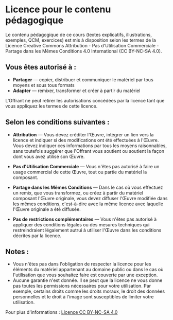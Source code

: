 # Licence pour le contenu pédagogique

Le contenu pédagogique de ce cours (textes explicatifs, illustrations, exemples, QCM, exercices) est mis à disposition selon les termes de la Licence Creative Commons Attribution - Pas d'Utilisation Commerciale - Partage dans les Mêmes Conditions 4.0 International (CC BY-NC-SA 4.0).

## Vous êtes autorisé à :

- **Partager** — copier, distribuer et communiquer le matériel par tous moyens et sous tous formats
- **Adapter** — remixer, transformer et créer à partir du matériel

L'Offrant ne peut retirer les autorisations concédées par la licence tant que vous appliquez les termes de cette licence.

## Selon les conditions suivantes :

- **Attribution** — Vous devez créditer l'Œuvre, intégrer un lien vers la licence et indiquer si des modifications ont été effectuées à l'Œuvre. Vous devez indiquer ces informations par tous les moyens raisonnables, sans toutefois suggérer que l'Offrant vous soutient ou soutient la façon dont vous avez utilisé son Œuvre.

- **Pas d'Utilisation Commerciale** — Vous n'êtes pas autorisé à faire un usage commercial de cette Œuvre, tout ou partie du matériel la composant.

- **Partage dans les Mêmes Conditions** — Dans le cas où vous effectuez un remix, que vous transformez, ou créez à partir du matériel composant l'Œuvre originale, vous devez diffuser l'Œuvre modifiée dans les mêmes conditions, c'est-à-dire avec la même licence avec laquelle l'Œuvre originale a été diffusée.

- **Pas de restrictions complémentaires** — Vous n'êtes pas autorisé à appliquer des conditions légales ou des mesures techniques qui restreindraient légalement autrui à utiliser l'Œuvre dans les conditions décrites par la licence.

## Notes :

- Vous n'êtes pas dans l'obligation de respecter la licence pour les éléments du matériel appartenant au domaine public ou dans le cas où l'utilisation que vous souhaitez faire est couverte par une exception.
- Aucune garantie n'est donnée. Il se peut que la licence ne vous donne pas toutes les permissions nécessaires pour votre utilisation. Par exemple, certains droits comme les droits moraux, le droit des données personnelles et le droit à l'image sont susceptibles de limiter votre utilisation.

Pour plus d'informations : [Licence CC BY-NC-SA 4.0](https://creativecommons.org/licenses/by-nc-sa/4.0/deed.fr)